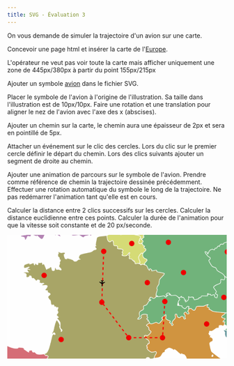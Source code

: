 ```yaml
---
title: SVG - Évaluation 3
---
```


On vous demande de simuler la trajectoire d'un avion sur une carte.

Concevoir une page html et insérer la carte de l'<a href="europe.svg" download>Europe</a>.

L'opérateur ne veut pas voir toute la carte mais afficher uniquement une zone de 445px/380px à partir du point 155px/215px

Ajouter un symbole <a href="avion.svg" download>avion</a> dans le fichier SVG.

Placer le symbole de l'avion à l'origine de l'illustration. Sa taille dans l'illustration est de 10px/10px. Faire une rotation et une translation pour aligner le nez de l'avion avec l'axe des x (abscises).

Ajouter un chemin sur la carte, le chemin aura une épaisseur de 2px et sera en pointillé de 5px.

Attacher un événement sur le clic des cercles. Lors du clic sur le premier cercle définir le départ du chemin. Lors des clics suivants ajouter un segment de droite au chemin.

Ajouter une animation de parcours sur le symbole de l'avion. Prendre comme référence de chemin la trajectoire dessinée précédemment. Effectuer une rotation automatique du symbole le long de la trajectoire. Ne pas redémarrer l'animation tant qu'elle est en cours.

Calculer la distance entre 2 clics successifs sur les cercles. Calculer la distance euclidienne entre ces points. Calculer la durée de l'animation pour que la vitesse soit constante et de 20 px/seconde. 

![](examen3.png)
